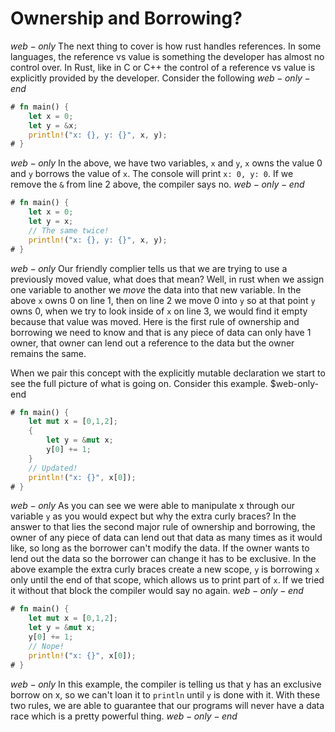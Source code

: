 # Ownership and Borrowing?
$web-only$
The next thing to cover is how rust handles references. In some languages, the reference vs value is something the developer has almost no control over. In Rust, like in C or C++ the control of a reference vs value is explicitly provided by the developer. Consider the following
$web-only-end$

```rust
# fn main() {
    let x = 0;
    let y = &x;
    println!("x: {}, y: {}", x, y); 
# }
```

$web-only$
In the above, we have two variables, `x` and `y`, `x` owns the value 0 and `y` borrows the value of `x`. The console will print `x: 0, y: 0`. If we remove the `&` from line 2 above, the compiler says no.
$web-only-end$

```rust
# fn main() {
    let x = 0;
    let y = x;
    // The same twice!
    println!("x: {}, y: {}", x, y);
# }
```

$web-only$
Our friendly complier tells us that we are trying to use a previously moved value, what does that mean? Well, in rust when we assign one variable to another we _move_ the data into that new variable. In the above `x` owns 0 on line 1, then on line 2 we move 0 into `y` so at that point `y` owns 0, when we try to look inside of `x` on line 3, we would find it empty because that value was moved. Here is the first rule of ownership and borrowing we need to know and that is any piece of data can only have 1 owner, that owner can lend out a reference to the data but the owner remains the same.

When we pair this concept with the explicitly mutable declaration we start to see the full picture of what is going on. Consider this example.
$web-only-end

```rust
# fn main() {
    let mut x = [0,1,2];
    {
        let y = &mut x;
        y[0] += 1;
    }
    // Updated!
    println!("x: {}", x[0]);
# }
```


$web-only$
As you can see we were able to manipulate x through our variable `y` as you would expect but why the extra curly braces? In the answer to that lies the second major rule of ownership and borrowing, the owner of any piece of data can lend out that data as many times as it would like, so long as the borrower can't modify the data. If the owner wants to lend out the data so the borrower can change it has to be exclusive. In the above example the extra curly braces create a new scope, `y` is borrowing `x` only until the end of that scope, which allows us to print part of `x`. If we tried it without that block the compiler would say no again.
$web-only-end$


```rust
# fn main() {
    let mut x = [0,1,2];
    let y = &mut x;
    y[0] += 1;
    // Nope!
    println!("x: {}", x[0]);
# }
```

$web-only$
In this example, the compiler is telling us that y has an exclusive borrow on x, so we can't loan it to `println` until `y` is done with it. With these two rules, we are able to guarantee that our programs will never have a data race which is a pretty powerful thing.
$web-only-end$